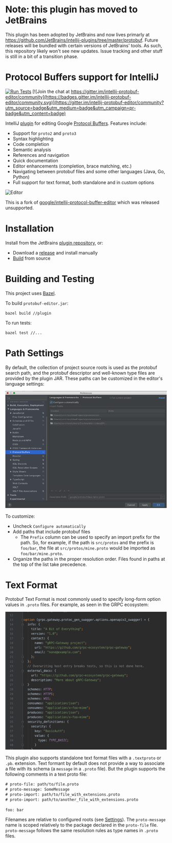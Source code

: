 # Note: this plugin has moved to JetBrains
This plugin has been adopted by JetBrains and now lives primarly at https://github.com/JetBrains/intellij-plugins/tree/master/protobuf. Future releases will be bundled with certain versions of JetBrains' tools. As such, this repository likely won't see new updates. Issue tracking and other stuff is still in a bit of a transition phase.


# Protocol Buffers support for IntelliJ

[![Run Tests](https://github.com/jvolkman/intellij-protobuf-editor/workflows/Run%20Tests/badge.svg)](https://github.com/jvolkman/intellij-protobuf-editor/actions) [![Join the chat at https://gitter.im/intellij-protobuf-editor/community](https://badges.gitter.im/intellij-protobuf-editor/community.svg)](https://gitter.im/intellij-protobuf-editor/community?utm_source=badge&utm_medium=badge&utm_campaign=pr-badge&utm_content=badge)

IntelliJ [plugin](https://plugins.jetbrains.com/plugin/14004-protocol-buffer-editor) for editing Google [Protocol Buffers](https://developers.google.com/protocol-buffers). Features include:

* Support for `proto2` and `proto3`
* Syntax highlighting
* Code completion
* Semantic analysis
* References and navigation
* Quick documentation
* Editor enhancements (completion, brace matching, etc.)
* Navigating between protobuf files and some other languages (Java, Go, Python)
* Full support for text format, both standalone and in custom options

![Editor](doc/editor.png)

This is a fork of [google/intellij-protocol-buffer-editor](https://github.com/google/intellij-protocol-buffer-editor) which was released unsupported.

# Installation

Install from the JetBrains [plugin repository](https://plugins.jetbrains.com/plugin/14004-protocol-buffer-editor), or:
* Download a [release](https://github.com/jvolkman/intellij-protobuf-editor/releases) and install manually
* [Build](#building-and-testing) from source

# Building and Testing

This project uses [Bazel](https://bazel.build/).

To build `protobuf-editor.jar`:

```
bazel build //plugin
```

To run tests:
```
bazel test //...
```

# Path Settings

By default, the collection of project source roots is used as the protobuf search path, and the protobuf descriptor and
well-known type files are provided by the plugin JAR. These paths can be customized in the editor's language settings: 

![Settings](doc/settings.png)

To customize:
* Uncheck `Configure automatically`
* Add paths that include protobuf files
  * The `Prefix` column can be used to specify an import prefix for the path. So, for example, if the path is 
    `src/protos` and the prefix is `foo/bar`, the file at `src/protos/mine.proto` would be imported as
    `foo/bar/mine.proto`.
* Organize the paths in the proper resolution order. Files found in paths at the top of the list take precedence.


# Text Format

Protobuf Text Format is most commonly used to specify long-form option values in `.proto` files. For example, as seen
in the GRPC ecosystem:

![GRPC example](doc/grpc.png)

This plugin also supports standalone text format files with a `.textproto` or `.pb`. extension. Text formant by default
does not provide a way to associate a file with its schema (a `message` in a `.proto` file). But the plugin supports
the following comments in a text proto file:

```
# proto-file: path/to/file.proto
# proto-message: SomeMessage
# proto-import: path/to/file_with_extensions.proto
# proto-import: path/to/another_file_with_extensions.proto

foo: bar
``` 

Filenames are relative to configured roots (see [Settings](#path-settings)). The `proto-message` name is scoped 
relatively to the package declared in the `proto-file` file. `proto-message` follows the same resolution rules as type 
names in `.proto` files. 
